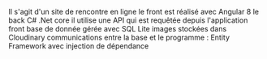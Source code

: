 Il s'agit d'un site de rencontre en ligne
le front est réalisé avec Angular 8 
le back C# .Net core
il utilise une API qui est requêtée depuis l'application front
base de donnée gérée avec SQL Lite
images stockées dans Cloudinary
communications entre la base et le programme : Entity Framework avec injection de dépendance
